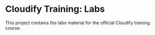 # Cloudify Training: Labs

This project contains the labs material for the official Cloudify training course.
